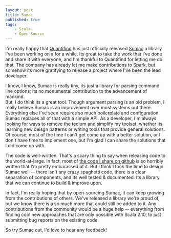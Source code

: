 ```yaml
---
layout: post
title: Sumac
published: true
tags:
    - Scala
    - Open Source
---
```


I'm really happy that [Quantifind](http://blog.quantifind.com) has just officially released [Sumac](https://github.com/quantifind/Sumac)
 a library I've been working on a for a while.  Its great to take the work that I've done and share it with everyone, and I'm thankful
to Quantifind for letting me do that.  The company has already let me make contributions to [Spark](https://github.com/mesos/spark), but
somehow its more gratifying to release a project where I've been the lead developer.

I know, I know, Sumac is really tiny, its just a library for parsing command line options; its no monumental contribution to the advancement
of mankind.  
But, I do think its a great tool.  Though argument parsing is an old problem, I really believe Sumac is an improvement over most systems out there.  Everything
else I've seen requires so much boilerplate and configuration.  Sumac replaces all of that with a simple API.  As a developer,
I'm always looking for ways to remove the tedium and simplify my toolset, whether its learning new deisgn patterns or writing tools that provide
general solutions.  Of course, most of the time I can't get come up with a better solution, or I don't have time to implement one, but I'm glad I
can share the solutions that I did come up with.

The code is well-written.  That's a scary thing to say when releasing code to the world-at-large.  In fact, most of [the code I share on github](http://github.com/squito)
is so horribly written that I'm pretty embarassed of it.  But I think I took the time to design Sumac well -- there isn't any crazy spaghetti code,
there is a clear separation of components, and its well tested & documented.  Its a library that we can continue to build & improve upon.

In fact, I'm really hoping that by open-sourcing Sumac, it can keep growing from the contributions of others.  We've released a library we're proud of,
but we know there is a so much more that could still be added to it.  Any contributions from the community would be a huge help -- everything from
finding cool new approaches that are only possible with Scala 2.10, to just submitting bug reports on the existing code.  

So try Sumac out, I'd love to hear any feedback!
